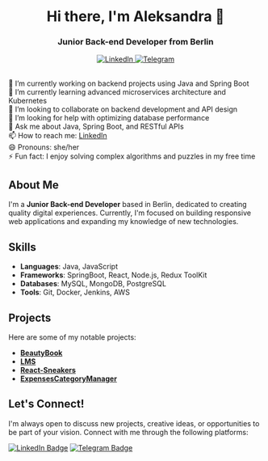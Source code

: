 
<div id="header" align="center">
    <h1>Hi there, I'm Aleksandra 👋</h1>
    <h3>Junior Back-end Developer from Berlin</h3>

<a href="https://www.linkedin.com/in/aleksandra-cheidze-371148254/">
    <img src="https://img.shields.io/badge/LinkedIn-blue?style=for-the-badge&logo=linkedin&logoColor=white" alt="LinkedIn"/>
</a>
 <a href="https://t.me/AlexaCxeidze">
        <img src="https://img.shields.io/badge/Telegram-blue?style=for-the-badge&logo=telegram&logoColor=white" alt="Telegram"/>
    </a>
    </div>


<br>🔭 I’m currently working on backend projects using Java and Spring Boot<br>
🌱 I’m currently learning advanced microservices architecture and Kubernetes<br>
👯 I’m looking to collaborate on backend development and API design<br>
🤔 I’m looking for help with optimizing database performance<br>
💬 Ask me about Java, Spring Boot, and RESTful APIs<br>
📫 How to reach me: <a href="https://www.linkedin.com/in/aleksandra-cheidze-371148254">LinkedIn</a><br>
😄 Pronouns: she/her<br>
⚡ Fun fact: I enjoy solving complex algorithms and puzzles in my free time
## About Me

I'm a **Junior Back-end Developer** based in Berlin, dedicated to creating quality digital experiences. Currently, I'm focused on building responsive web applications and expanding my knowledge of new technologies.


## Skills

- **Languages**: Java, JavaScript
- **Frameworks**: SpringBoot, React, Node.js, Redux ToolKit
- **Databases**: MySQL, MongoDB, PostgreSQL
- **Tools**: Git, Docker, Jenkins, AWS

## Projects

Here are some of my notable projects:

- **[BeautyBook](https://github.com/AleksandraCheidze/BeautyBook)**
- **[LMS](https://github.com/AleksandraCheidze/LMS.git)**
- **[React-Sneakers](https://github.com/AleksandraCheidze/React-Sneakers.git)**
- **[ExpensesCategoryManager](https://github.com/AleksandraCheidze/ExpensesCategoryManager.git)**


## Let's Connect!

I'm always open to discuss new projects, creative ideas, or opportunities to be part of your vision. Connect with me through the following platforms:

[![LinkedIn Badge](https://img.shields.io/badge/-LinkedIn-blue?style=flat-square&logo=Linkedin&logoColor=white&link=linkedin-url)](linkedin-url)
[![Telegram Badge](https://img.shields.io/badge/-Telegram-blue?style=flat-square&logo=Telegram&logoColor=white&link=telegram-url)](telegram-url)


